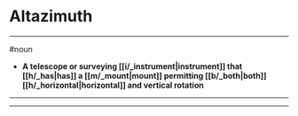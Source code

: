 # Altazimuth
---
#noun
- **A telescope or surveying [[i/_instrument|instrument]] that [[h/_has|has]] a [[m/_mount|mount]] permitting [[b/_both|both]] [[h/_horizontal|horizontal]] and vertical rotation**
---
---
